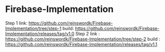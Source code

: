 # Firebase-Implementation
Step 1
  link: https://github.com/reinswordk/Firebase-Implementation/tree/step-1
  build: https://github.com/reinswordk/Firebase-Implementation/releases/tag/v1.0
Step 2
  link : https://github.com/reinswordk/Firebase-Implementation/tree/step-2
  build : https://github.com/reinswordk/Firebase-Implementation/releases/tag/v1.1
